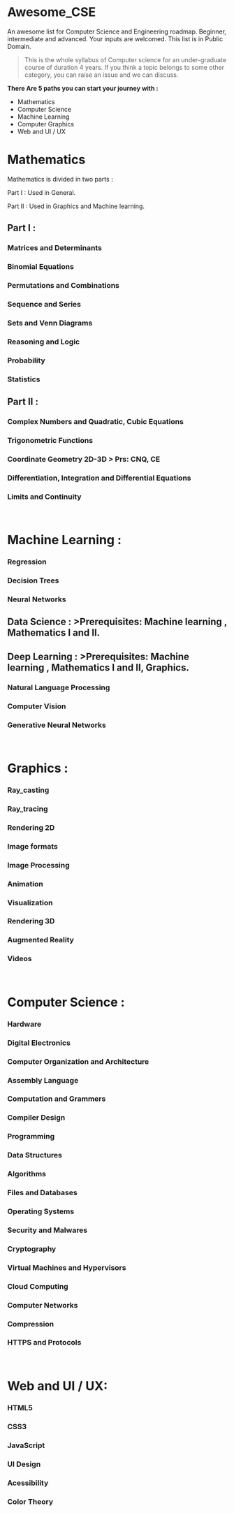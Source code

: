 # Awesome_CSE

An awesome list for Computer Science and Engineering roadmap. Beginner, intermediate and advanced. Your inputs are welcomed. This list is in Public Domain.  

> This is the whole syllabus of Computer science for an under-graduate course of duration 4 years.
> If you think a topic belongs to some other category, you can raise an issue and we can discuss.

**There Are 5 paths you can start your journey with :**

* Mathematics
* Computer Science
* Machine Learning
* Computer Graphics
* Web and UI / UX

# Mathematics

Mathematics is divided in two parts :

Part I : Used in General.

Part II : Used in Graphics and Machine learning.

## Part I : 

### Matrices and Determinants

### Binomial Equations

### Permutations and Combinations

### Sequence and Series

### Sets and Venn Diagrams

### Reasoning and Logic

### Probability

### Statistics

## Part II : 

### Complex Numbers and Quadratic, Cubic Equations

### Trigonometric Functions

### Coordinate Geometry 2D-3D > Prs: CNQ, CE

### Differentiation, Integration and Differential Equations

### Limits and Continuity

&#x200B;

# Machine Learning : 

### Regression

### Decision Trees

### Neural Networks

## Data Science : >Prerequisites: Machine learning , Mathematics I and II.

## Deep Learning : >Prerequisites: Machine learning , Mathematics I and II, Graphics.

### Natural Language Processing

### Computer Vision

### Generative Neural Networks

&#x200B;

# Graphics : 

### Ray\_casting

### Ray\_tracing

### Rendering 2D

### Image formats

### Image Processing

### Animation

### Visualization

### Rendering 3D

### Augmented Reality

### Videos

&#x200B;

# Computer Science : 

### Hardware

### Digital Electronics

### Computer Organization and Architecture

### Assembly Language

### Computation and Grammers

### Compiler Design

### Programming

### Data Structures

### Algorithms

### Files and Databases

### Operating Systems

### Security and Malwares

### Cryptography

### Virtual Machines and Hypervisors

### Cloud Computing

### Computer Networks

### Compression

### HTTPS and Protocols

&#x200B;

# Web and UI / UX: 

### HTML5 

### CSS3

### JavaScript

### UI Design

### Acessibility

### Color Theory

&#x200B;

&#x200B;
